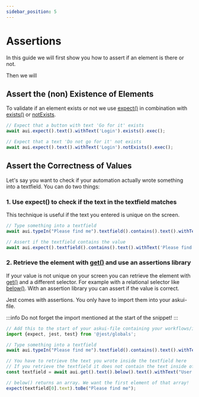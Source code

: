 ```yaml
---
sidebar_position: 5
---
```


# Assertions
In this guide we will first show you how to assert if an element is there or not.

Then we will

## Assert the (non) Existence of Elements
To validate if an element exists or not we use [expect()](../../api/02-Commands/expect.md) in combination with [exists()](../../api/05-Checks/exists.md) or [notExists](../../api/05-Checks/notexists.md).

```typescript
// Expect that a button with text 'Go for it' exists
await aui.expect().text().withText('Login').exists().exec();

// Expect that a text 'Do not go for it' not exists
await aui.expect().text().withText('Login').notExists().exec();
```

## Assert the Correctness of Values
Let's say you want to check if your automation actually wrote something into a textfield. You can do two things:

### 1. Use expect() to check if the text in the textfield matches
This technique is useful if the text you entered is unique on the screen.

```typescript
// Type something into a textfield
await aui.typeIn("Please find me").textfield().contains().text().withText("Enter email").exec();

// Assert if the textfield contains the value
await aui.expect().textfield().contains().text().withText('Please find me').exists().exec();
```

### 2. Retrieve the element with [get()](../../api/06-Getters/get.md) and use an assertions library
If your value is not unique on your screen you can retrieve the element with [get()](../../api/06-Getters/get.md) and a different selector. For example with a relational selector like [below()](../../api/04-Relations/below.md). With an assertion library you can assert if the value is correct.

Jest comes with assertions. You only have to import them into your askui-file.

:::info
Do not forget the import mentioned at the start of the snippet!
:::

```typescript
// Add this to the start of your askui-file containing your workflows/instructions
import {expect, jest, test} from '@jest/globals';

// Type something into a textfield
await aui.typeIn("Please find me").textfield().contains().text().withText("Enter email").exec();

// You have to retrieve the text you wrote inside the textfield here
// If you retrieve the textfield it does not contain the text inside of it
const textfield = await aui.get().text().below().text().withText("User email").exec();

// below() returns an array. We want the first element of that array!
expect(textfield[0].text).toBe("Please find me");
```
